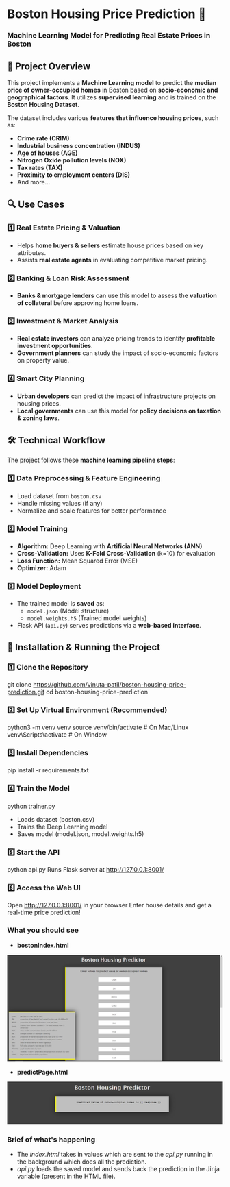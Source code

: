 # **Boston Housing Price Prediction 🏡**
### **Machine Learning Model for Predicting Real Estate Prices in Boston**

## **📌 Project Overview**
This project implements a **Machine Learning model** to predict the **median price of owner-occupied homes** in Boston based on **socio-economic and geographical factors**. It utilizes **supervised learning** and is trained on the **Boston Housing Dataset**.

The dataset includes various **features that influence housing prices**, such as:
- **Crime rate (CRIM)**
- **Industrial business concentration (INDUS)**
- **Age of houses (AGE)**
- **Nitrogen Oxide pollution levels (NOX)**
- **Tax rates (TAX)**
- **Proximity to employment centers (DIS)**
- And more...


## **🔍 Use Cases**
### **1️⃣ Real Estate Pricing & Valuation**
- Helps **home buyers & sellers** estimate house prices based on key attributes.
- Assists **real estate agents** in evaluating competitive market pricing.

### **2️⃣ Banking & Loan Risk Assessment**
- **Banks & mortgage lenders** can use this model to assess the **valuation of collateral** before approving home loans.

### **3️⃣ Investment & Market Analysis**
- **Real estate investors** can analyze pricing trends to identify **profitable investment opportunities**.
- **Government planners** can study the impact of socio-economic factors on property value.

### **4️⃣ Smart City Planning**
- **Urban developers** can predict the impact of infrastructure projects on housing prices.
- **Local governments** can use this model for **policy decisions on taxation & zoning laws**.


## **🛠️ Technical Workflow**
The project follows these **machine learning pipeline steps**:

### **1️⃣ Data Preprocessing & Feature Engineering**
- Load dataset from `boston.csv`
- Handle missing values (if any)
- Normalize and scale features for better performance

### **2️⃣ Model Training**
- **Algorithm:** Deep Learning with **Artificial Neural Networks (ANN)**
- **Cross-Validation:** Uses **K-Fold Cross-Validation** (k=10) for evaluation
- **Loss Function:** Mean Squared Error (MSE)
- **Optimizer:** Adam

### **3️⃣ Model Deployment**
- The trained model is **saved** as:
  - `model.json` (Model structure)
  - `model.weights.h5` (Trained model weights)
- Flask API (`api.py`) serves predictions via a **web-based interface**.


## **🚀 Installation & Running the Project**
### **1️⃣ Clone the Repository**

git clone https://github.com/vinuta-patil/boston-housing-price-prediction.git
cd boston-housing-price-prediction

### **2️⃣ Set Up Virtual Environment (Recommended)**

python3 -m venv venv
source venv/bin/activate  # On Mac/Linux
venv\Scripts\activate      # On Window

### **3️⃣ Install Dependencies**
pip install -r requirements.txt

### **4️⃣ Train the Model**
python trainer.py

- Loads dataset (boston.csv)
- Trains the Deep Learning model
- Saves model (model.json, model.weights.h5)

### **5️⃣ Start the API**
python api.py
Runs Flask server at http://127.0.0.1:8001/


### **6️⃣ Access the Web UI**
Open http://127.0.0.1:8001/ in your browser
Enter house details and get a real-time price prediction!
### What you should see

* **bostonIndex.html**

![bostonIndex.html](bostonIndex.JPG)

* **predictPage.html**

![predictPage.html](predictPage.JPG)

### Brief of what's happening

* The *index.html* takes in values which are sent to the *api.py* running in the background which does all the prediction.
* *api.py* loads the saved model and sends back the prediction in the Jinja variable (present in the HTML file).
